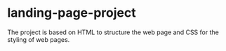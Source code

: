 # landing-page-project
The project is based on HTML to structure the web page and CSS for the styling of web pages.
